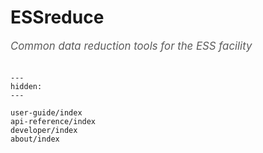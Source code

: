 # ESSreduce

<span style="font-size:1.2em;font-style:italic;color:#5a5a5a">
  Common data reduction tools for the ESS facility
  </br></br>
</span>

```{toctree}
---
hidden:
---

user-guide/index
api-reference/index
developer/index
about/index
```
